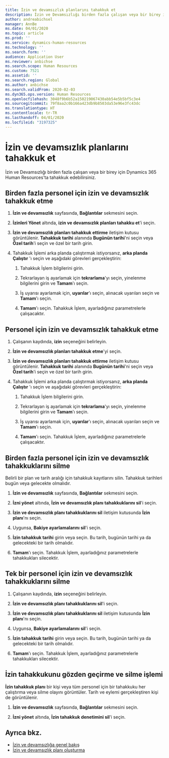 ```yaml
---
title: İzin ve devamsızlık planlarını tahakkuk et
description: İzin ve Devamsızlığı birden fazla çalışan veya bir birey için Dynamics 365 Human Resources'ta tahakkuk edebilirsiniz.
author: andreabichsel
manager: AnnBe
ms.date: 04/01/2020
ms.topic: article
ms.prod: ''
ms.service: dynamics-human-resources
ms.technology: ''
ms.search.form: ''
audience: Application User
ms.reviewer: anbichse
ms.search.scope: Human Resources
ms.custom: 7521
ms.assetid: ''
ms.search.region: Global
ms.author: anbichse
ms.search.validFrom: 2020-02-03
ms.dyn365.ops.version: Human Resources
ms.openlocfilehash: 3048f9b6b52a150219067430abb54e5b5bf5c3e4
ms.sourcegitcommit: 79f8aa2c0b166a423db9b8503da53e96e3fc43dc
ms.translationtype: HT
ms.contentlocale: tr-TR
ms.lasthandoff: 04/01/2020
ms.locfileid: "3197325"
---
```

# <a name="accrue-leave-and-absence-plans"></a>İzin ve devamsızlık planlarını tahakkuk et

İzin ve Devamsızlığı birden fazla çalışan veya bir birey için Dynamics 365 Human Resources'ta tahakkuk edebilirsiniz.

## <a name="accrue-leave-and-absence-for-multiple-employees"></a>Birden fazla personel için izin ve devamsızlık tahakkuk etme

1. **İzin ve devamsızlık** sayfasında, **Bağlantılar** sekmesini seçin.

2. **İzinleri Yönet** altında, **izin ve devamsızlık planları tahakku et**'i seçin.

3. **İzin ve devamsızlık planları tahakkuk ettirme** iletişim kutusu görüntülenir. **Tahakkuk tarihi** alanında **Bugünün tarihi**'ni seçin veya **Özel tarih**'i seçin ve özel bir tarih girin.

4. Tahakkuk İşlemi arka planda çalıştırmak istiyorsanız, **arka planda Çalıştır** 'ı seçin ve aşağıdaki görevleri gerçekleştirin:

   1. Tahakkuk İşlem bilgilerini girin.

   2. Tekrarlayan iş ayarlamak için **tekrarlama**'yı seçin, yinelenme bilgilerini girin ve **Tamam**'ı seçin.

   3. İş uyarısı ayarlamak için, **uyarılar**'ı seçin, alınacak uyarıları seçin ve **Tamam**'ı seçin.

   4. **Tamam**'ı seçin. Tahakkuk İşlem, ayarladığınız parametrelerle çalışacaktır.

## <a name="accrue-leave-and-absence-for-an-employee"></a>Personel için izin ve devamsızlık tahakkuk etme

1. Çalışanın kaydında, **izin** seçeneğini belirleyin.

2. **İzin ve devamsızlık planları tahakkuk etme**'yi seçin.

3. **İzin ve devamsızlık planları tahakkuk ettirme** iletişim kutusu görüntülenir. **Tahakkuk tarihi** alanında **Bugünün tarihi**'ni seçin veya **Özel tarih**'i seçin ve özel bir tarih girin.

4. Tahakkuk İşlemi arka planda çalıştırmak istiyorsanız, **arka planda Çalıştır** 'ı seçin ve aşağıdaki görevleri gerçekleştirin:

   1. Tahakkuk İşlem bilgilerini girin.

   2. Tekrarlayan iş ayarlamak için **tekrarlama**'yı seçin, yinelenme bilgilerini girin ve **Tamam**'ı seçin.

   3. İş uyarısı ayarlamak için, **uyarılar**'ı seçin, alınacak uyarıları seçin ve **Tamam**'ı seçin.

   4. **Tamam**'ı seçin. Tahakkuk İşlem, ayarladığınız parametrelerle çalışacaktır.

## <a name="delete-leave-and-absence-accruals-for-multiple-employees"></a>Birden fazla personel için izin ve devamsızlık tahakkuklarını silme

Belirli bir plan ve tarih aralığı için tahakkuk kayıtlarını silin. Tahakkuk tarihleri bugün veya gelecekte olmalıdır.

1. **İzin ve devamsızlık** sayfasında, **Bağlantılar** sekmesini seçin.

2. **İzni yönet** altında, **İzin ve devamsızlık planı tahakkuklarını sil**'i seçin.

3. **İzin ve devamsızlık planı tahakkuklarını sil** iletişim kutusunda **İzin planı**'nı seçin. 

4. Uygunsa, **Bakiye ayarlamalarını sil**'i seçin.

5. **İzin tahakkuk tarihi** girin veya seçin. Bu tarih, bugünün tarihi ya da gelecekteki bir tarih olmalıdır. 

6. **Tamam**'ı seçin. Tahakkuk İşlem, ayarladığınız parametrelerle tahakkukları silecektir. 

## <a name="delete-leave-and-absence-accruals-for-a-single-employee"></a>Tek bir personel için izin ve devamsızlık tahakkuklarını silme

1. Çalışanın kaydında, **izin** seçeneğini belirleyin.

2. **İzin ve devamsızlık planı tahakkuklarını sil**'i seçin.

3. **İzin ve devamsızlık planı tahakkuklarını sil** iletişim kutusunda **İzin planı**'nı seçin. 

4. Uygunsa, **Bakiye ayarlamalarını sil**'i seçin.

5. **İzin tahakkuk tarihi** girin veya seçin. Bu tarih, bugünün tarihi ya da gelecekteki bir tarih olmalıdır. 

6. **Tamam**'ı seçin. Tahakkuk İşlem, ayarladığınız parametrelerle tahakkukları silecektir. 

## <a name="review-leave-accrual-and-deletion-processes"></a>İzin tahakkukunu gözden geçirme ve silme işlemi

**İzin tahakkuk planı** bir kişi veya tüm personel için bir tahakkuku her çalıştırma veya silme olayını görüntüler. Tarih ve eylemi gerçekleştiren kişi de görüntülenir.

1. **İzin ve devamsızlık** sayfasında, **Bağlantılar** sekmesini seçin.

2. **İzni yönet** altında, **İzin tahakkuk denetimini sil**'i seçin.

## <a name="see-also"></a>Ayrıca bkz.

- [İzin ve devamsızlığa genel bakış](hr-leave-and-absence-overview.md)
- [İzin ve devamsızlık planı oluşturma](hr-leave-and-absence-plans.md)
